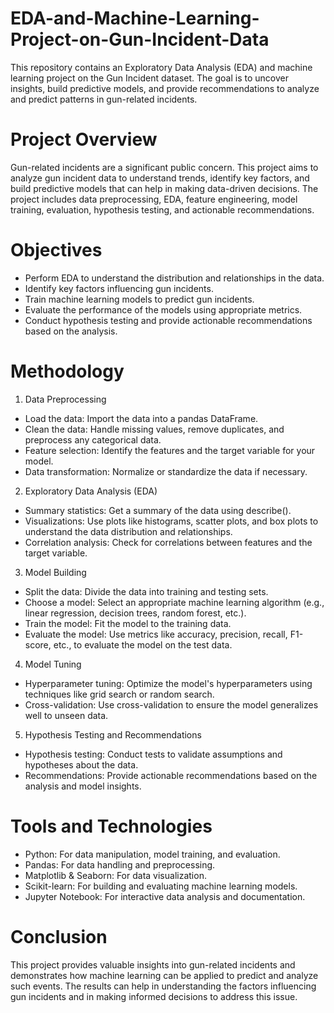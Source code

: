 # EDA-and-Machine-Learning-Project-on-Gun-Incident-Data
This repository contains an Exploratory Data Analysis (EDA) and machine learning project on the Gun Incident dataset. The goal is to uncover insights, build predictive models, and provide recommendations to analyze and predict patterns in gun-related incidents.

# Project Overview
Gun-related incidents are a significant public concern. This project aims to analyze gun incident data to understand trends, identify key factors, and build predictive models that can help in making data-driven decisions. The project includes data preprocessing, EDA, feature engineering, model training, evaluation, hypothesis testing, and actionable recommendations.

# Objectives
-  Perform EDA to understand the distribution and relationships in the data.
-  Identify key factors influencing gun incidents.
-  Train machine learning models to predict gun incidents.
-  Evaluate the performance of the models using appropriate metrics.
-  Conduct hypothesis testing and provide actionable recommendations based on the analysis.

# Methodology

1. Data Preprocessing
-  Load the data: Import the data into a pandas DataFrame.
-  Clean the data: Handle missing values, remove duplicates, and preprocess any categorical data.
-  Feature selection: Identify the features and the target variable for your model.
-  Data transformation: Normalize or standardize the data if necessary.
2. Exploratory Data Analysis (EDA)
-  Summary statistics: Get a summary of the data using describe().
-  Visualizations: Use plots like histograms, scatter plots, and box plots to understand the data distribution and relationships.
-  Correlation analysis: Check for correlations between features and the target variable.
3. Model Building
-  Split the data: Divide the data into training and testing sets.
-  Choose a model: Select an appropriate machine learning algorithm (e.g., linear regression, decision trees, random forest, etc.).
-  Train the model: Fit the model to the training data.
-  Evaluate the model: Use metrics like accuracy, precision, recall, F1-score, etc., to evaluate the model on the test data.
4. Model Tuning
-  Hyperparameter tuning: Optimize the model's hyperparameters using techniques like grid search or random search.
-  Cross-validation: Use cross-validation to ensure the model generalizes well to unseen data.
5. Hypothesis Testing and Recommendations
-  Hypothesis testing: Conduct tests to validate assumptions and hypotheses about the data.
-  Recommendations: Provide actionable recommendations based on the analysis and model insights.

# Tools and Technologies
-  Python: For data manipulation, model training, and evaluation.
-  Pandas: For data handling and preprocessing.
-  Matplotlib & Seaborn: For data visualization.
-  Scikit-learn: For building and evaluating machine learning models.
-  Jupyter Notebook: For interactive data analysis and documentation.
# Conclusion
This project provides valuable insights into gun-related incidents and demonstrates how machine learning can be applied to predict and analyze such events. The results can help in understanding the factors influencing gun incidents and in making informed decisions to address this issue.

